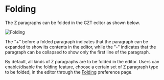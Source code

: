# Folding

The Z paragraphs can be folded in the CZT editor as shown below.

![Folding](../images/folding.png)

The "+" before a folded paragraph indicates that the paragraph can be expanded to show its contents
in the editor, while the "-" indicates that the paragraph can be collapsed to show only the first
line of the paragraph.

By default, all kinds of Z paragraphs are to be folded in the editor. Users can enable/disable the
folding feature, choose a certain set of Z paragraph type to be folded, in the editor through the
[Folding][folding] preference page.

[folding]: ../reference/preferences/editor/folding.html
